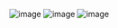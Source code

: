 ![image](https://github.com/user-attachments/assets/299eb500-c55a-4af7-a7d6-b1432e4dbd2f)
![image](https://github.com/user-attachments/assets/24796c62-b714-445d-9793-fd12ed091069)
![image](https://github.com/user-attachments/assets/4db21799-9cf2-49a2-b8db-51e95204eba6)





